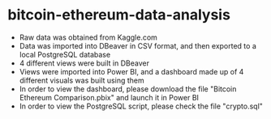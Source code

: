 # bitcoin-ethereum-data-analysis
- Raw data was obtained from Kaggle.com
- Data was imported into DBeaver in CSV format, and then exported to a local PostgreSQL database
- 4 different views were built in DBeaver
- Views were imported into Power BI, and a dashboard made up of 4 different visuals was built using them
- In order to view the dashboard, please download the file "Bitcoin Ethereum Comparison.pbix" and launch it in Power BI
- In order to view the PostgreSQL script, please check the file "crypto.sql"
